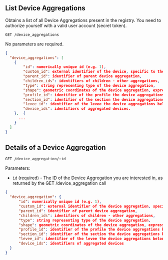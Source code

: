 ## List Device Aggregations

Obtains a list of all Device Aggregations present in the registry. You need to authorize yourself with a valid user account (secret token).

```
GET /device_aggregations
```
No parameters are required.

```json
{
  "device_aggregations": [
    {
        "id": numerically unique id (e.g. 1),
        "custom_id": external identifier of the device, specific to the levee installation setup,
        "parent_id": identifier of parent device aggregation,
        "children_ids": identifiers of children - other aggregations,
        "type": string representing type of the device aggregation,
        "shape": geometric coordinates of the device aggregation, expressed as a GeoJSON data structure,
        "profile_id": identifier of the profile the device aggregations belongs to,
        "section_id": identifier of the section the device aggregations belongs to,
        "levee_id": identifier of the levee the device aggregations belongs to,
        "device_ids": identifiers of aggregated devices.
    },  {
      ...
    }
  ]
}
```

## Details of a Device Aggregation

```
GET /device_aggregation/:id
```

Parameters:

+ `id` (required) - The ID of the Device Aggregation you are interested in, as returned by the GET /device_aggregation call

```json
{
  "device_aggregation": {
      "id": numerically unique id (e.g. 1),
      "custom_id": external identifier of the device aggregation, specific to the levee installation setup,
      "parent_id": identifier of parent device aggregation,
      "children_ids": identifiers of children - other aggregations,
      "type": string representing type of the device aggregation,
      "shape": geometric coordinates of the device aggregation, expressed as a GeoJSON data structure,
      "profile_id": identifier of the profile the device aggregations belongs to,
      "section_id": identifier of the section the device aggregations belongs to,
      "levee_id": identifier of the levee the device aggregations belongs to,
      "device_ids": identifiers of aggregated devices
  }
}
```
